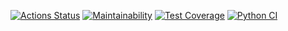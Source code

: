 [![Actions Status](https://github.com/sicrit1/python-project-lvl3/workflows/hexlet-check/badge.svg)](https://github.com/sicrit1/python-project-lvl3/actions)
[![Maintainability](https://api.codeclimate.com/v1/badges/926bf06c88119cffa345/maintainability)](https://codeclimate.com/github/sicrit1/python-project-lvl3/maintainability)
[![Test Coverage](https://api.codeclimate.com/v1/badges/926bf06c88119cffa345/test_coverage)](https://codeclimate.com/github/sicrit1/python-project-lvl3/test_coverage)
[![Python CI](https://github.com/sicrit1/python-project-lvl3/actions/workflows/pyci.yml/badge.svg)](https://github.com/sicrit1/python-project-lvl3/actions/workflows/pyci.yml)
